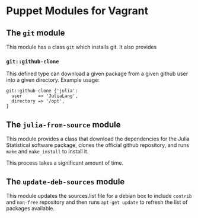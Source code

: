 
Puppet Modules for Vagrant
========================================

The `git` module
----------------------------------------

This module has a class `git` which installs git. It also provides

### `git::github-clone`

This defined type can download a given package from a given github
user into a given directory. Example usage:

    git::github-clone {'julia':
      user      => 'JuliaLang',
      directory => '/opt',
    }


The `julia-from-source` module
----------------------------------------

This module provides a class that download the dependencies for the
Julia Statistical software package, clones the official github
repository, and runs `make` and `make install` to install it. 

This process takes a significant amount of time.

The `update-deb-sources` module
----------------------------------------

This module updates the sources.list file for a debian box to include
`contrib` and `non-free` repository and then runs `apt-get update` to
refresh the list of packages available.